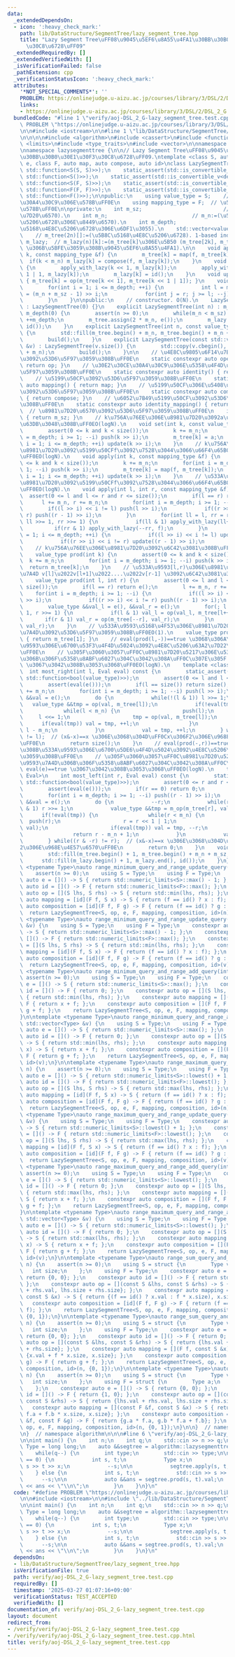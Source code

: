 ```yaml
---
data:
  _extendedDependsOn:
  - icon: ':heavy_check_mark:'
    path: lib/DataStructure/SegmentTree/lazy_segment_tree.hpp
    title: "Lazy Segment Tree\uFF08\u9045\u5EF6\u8A55\u4FA1\u30BB\u30B0\u30E1\u30F3\
      \u30C8\u6728\uFF09"
  _extendedRequiredBy: []
  _extendedVerifiedWith: []
  _isVerificationFailed: false
  _pathExtension: cpp
  _verificationStatusIcon: ':heavy_check_mark:'
  attributes:
    '*NOT_SPECIAL_COMMENTS*': ''
    PROBLEM: https://onlinejudge.u-aizu.ac.jp/courses/library/3/DSL/2/DSL_2_G
    links:
    - https://onlinejudge.u-aizu.ac.jp/courses/library/3/DSL/2/DSL_2_G
  bundledCode: "#line 1 \"verify/aoj-DSL_2_G-lazy_segment_tree.test.cpp\"\n#define\
    \ PROBLEM \"https://onlinejudge.u-aizu.ac.jp/courses/library/3/DSL/2/DSL_2_G\"\
    \n\n#include <iostream>\n\n#line 1 \"lib/DataStructure/SegmentTree/lazy_segment_tree.hpp\"\
    \n\n\n\n#include <algorithm>\n#include <cassert>\n#include <functional>\n#include\
    \ <limits>\n#include <type_traits>\n#include <vector>\n\nnamespace algorithm {\n\
    \nnamespace lazysegmenttree {\n\n// Lazy Segment Tree\uFF08\u9045\u5EF6\u8A55\u4FA1\
    \u30BB\u30B0\u30E1\u30F3\u30C8\u6728\uFF09.\ntemplate <class S, auto op, auto\
    \ e, class F, auto map, auto compose, auto id>\nclass LazySegmentTree {\n    static_assert(std::is_convertible_v<decltype(op),\
    \ std::function<S(S, S)>>);\n    static_assert(std::is_convertible_v<decltype(e),\
    \ std::function<S()>>);\n    static_assert(std::is_convertible_v<decltype(map),\
    \ std::function<S(F, S)>>);\n    static_assert(std::is_convertible_v<decltype(compose),\
    \ std::function<F(F, F)>>);\n    static_assert(std::is_convertible_v<decltype(id),\
    \ std::function<F()>>);\n\npublic:\n    using value_type = S;    // \u30E2\u30CE\
    \u30A4\u30C9\u306E\u578B\uFF0E\n    using mapping_type = F;  // \u5199\u50CF\u306E\
    \u578B\uFF0E\n\nprivate:\n    int m_sz;                          // m_sz:=(\u8981\
    \u7D20\u6570).\n    int m_n;                           // m_n:=(\u5B8C\u5168\u4E8C\
    \u5206\u6728\u306E\u8449\u6570).\n    int m_depth;                       // m_depth:=(\u5B8C\
    \u5168\u4E8C\u5206\u6728\u306E\u6DF1\u3055).\n    std::vector<value_type> m_tree;\
    \    // m_tree(2n)[]:=(\u5B8C\u5168\u4E8C\u5206\u6728). 1-based index.\n    std::vector<mapping_type>\
    \ m_lazy;  // m_lazy(n)[k]:=(m_tree[k]\u306E\u5B50 (m_tree[2k], m_tree[2k+1])\
    \ \u306B\u5BFE\u3059\u308B\u9045\u5EF6\u8A55\u4FA1).\n\n    void apply_with_lazy(int\
    \ k, const mapping_type &f) {\n        m_tree[k] = map(f, m_tree[k]);\n      \
    \  if(k < m_n) m_lazy[k] = compose(f, m_lazy[k]);\n    }\n    void push(int k)\
    \ {\n        apply_with_lazy(k << 1, m_lazy[k]);\n        apply_with_lazy(k <<\
    \ 1 | 1, m_lazy[k]);\n        m_lazy[k] = id();\n    }\n    void update(int k)\
    \ { m_tree[k] = op(m_tree[k << 1], m_tree[k << 1 | 1]); }\n    void build() {\n\
    \        for(int i = 1; i <= m_depth; ++i) {\n            int l = m_n >> i, r\
    \ = (m_n + m_sz - 1) >> i;\n            for(int j = r; j >= l; --j) update(j);\n\
    \        }\n    }\n\npublic:\n    // constructor. O(N).\n    LazySegmentTree()\
    \ : LazySegmentTree(0) {}\n    explicit LazySegmentTree(int n) : m_sz(n), m_n(1),\
    \ m_depth(0) {\n        assert(n >= 0);\n        while(m_n < m_sz) m_n <<= 1,\
    \ ++m_depth;\n        m_tree.assign(2 * m_n, e());\n        m_lazy.assign(m_n,\
    \ id());\n    }\n    explicit LazySegmentTree(int n, const value_type &a) : LazySegmentTree(n)\
    \ {\n        std::fill(m_tree.begin() + m_n, m_tree.begin() + m_n + m_sz, a);\n\
    \        build();\n    }\n    explicit LazySegmentTree(const std::vector<value_type>\
    \ &v) : LazySegmentTree(v.size()) {\n        std::copy(v.cbegin(), v.cend(), m_tree.begin()\
    \ + m_n);\n        build();\n    }\n\n    // \u4E8C\u9805\u6F14\u7B97\u95A2\u6570\
    \u3092\u53D6\u5F97\u3059\u308B\uFF0E\n    static constexpr auto operation() {\
    \ return op; }\n    // \u30E2\u30CE\u30A4\u30C9\u306E\u5358\u4F4D\u5143\u3092\u53D6\
    \u5F97\u3059\u308B\uFF0E\n    static constexpr auto identity() { return e; }\n\
    \    // \u5199\u50CF\u3092\u53D6\u5F97\u3059\u308B\uFF0E\n    static constexpr\
    \ auto mapping() { return map; }\n    // \u5199\u50CF\u306E\u5408\u6210\u95A2\u6570\
    \u3092\u53D6\u5F97\u3059\u308B\uFF0E\n    static constexpr auto composition()\
    \ { return compose; }\n    // \u6052\u7B49\u5199\u50CF\u3092\u53D6\u5F97\u3059\
    \u308B\uFF0E\n    static constexpr auto identity_mapping() { return id; }\n  \
    \  // \u8981\u7D20\u6570\u3092\u53D6\u5F97\u3059\u308B\uFF0E\n    int size() const\
    \ { return m_sz; }\n    // k\u756A\u76EE\u306E\u8981\u7D20\u3092a\u306B\u7F6E\u304D\
    \u63DB\u3048\u308B\uFF0EO(logN).\n    void set(int k, const value_type &a) {\n\
    \        assert(0 <= k and k < size());\n        k += m_n;\n        for(int i\
    \ = m_depth; i >= 1; --i) push(k >> i);\n        m_tree[k] = a;\n        for(int\
    \ i = 1; i <= m_depth; ++i) update(k >> i);\n    }\n    // k\u756A\u76EE\u306E\
    \u8981\u7D20\u3092\u5199\u50CFf\u3092\u7528\u3044\u3066\u66F4\u65B0\u3059\u308B\
    \uFF0EO(logN).\n    void apply(int k, const mapping_type &f) {\n        assert(0\
    \ <= k and k < size());\n        k += m_n;\n        for(int i = m_depth; i >=\
    \ 1; --i) push(k >> i);\n        m_tree[k] = map(f, m_tree[k]);\n        for(int\
    \ i = 1; i <= m_depth; ++i) update(k >> i);\n    }\n    // \u533A\u9593[l,r)\u306E\
    \u8981\u7D20\u3092\u5199\u50CFf\u3092\u7528\u3044\u3066\u66F4\u65B0\u3059\u308B\
    \uFF0EO(logN).\n    void apply(int l, int r, const mapping_type &f) {\n      \
    \  assert(0 <= l and l <= r and r <= size());\n        if(l == r) return;\n  \
    \      l += m_n, r += m_n;\n        for(int i = m_depth; i >= 1; --i) {\n    \
    \        if((l >> i) << i != l) push(l >> i);\n            if((r >> i) << i !=\
    \ r) push((r - 1) >> i);\n        }\n        for(int ll = l, rr = r; ll < rr;\
    \ ll >>= 1, rr >>= 1) {\n            if(ll & 1) apply_with_lazy(ll++, f);\n  \
    \          if(rr & 1) apply_with_lazy(--rr, f);\n        }\n        for(int i\
    \ = 1; i <= m_depth; ++i) {\n            if((l >> i) << i != l) update(l >> i);\n\
    \            if((r >> i) << i != r) update((r - 1) >> i);\n        }\n    }\n\
    \    // k\u756A\u76EE\u306E\u8981\u7D20\u3092\u6C42\u3081\u308B\uFF0EO(logN).\n\
    \    value_type prod(int k) {\n        assert(0 <= k and k < size());\n      \
    \  k += m_n;\n        for(int i = m_depth; i >= 1; --i) push(k >> i);\n      \
    \  return m_tree[k];\n    }\n    // \u533A\u9593[l,r)\u306E\u8981\u7D20\u306E\u7DCF\
    \u7A4D v[l]\u2022v[l+1]\u2022....\u2022v[r-1] \u3092\u6C42\u3081\u308B\uFF0EO(logN).\n\
    \    value_type prod(int l, int r) {\n        assert(0 <= l and l <= r and r <=\
    \ size());\n        if(l == r) return e();\n        l += m_n, r += m_n;\n    \
    \    for(int i = m_depth; i >= 1; --i) {\n            if((l >> i) << i != l) push(l\
    \ >> i);\n            if((r >> i) << i != r) push((r - 1) >> i);\n        }\n\
    \        value_type &&val_l = e(), &&val_r = e();\n        for(; l < r; l >>=\
    \ 1, r >>= 1) {\n            if(l & 1) val_l = op(val_l, m_tree[l++]);\n     \
    \       if(r & 1) val_r = op(m_tree[--r], val_r);\n        }\n        return op(val_l,\
    \ val_r);\n    }\n    // \u533A\u9593\u5168\u4F53\u306E\u8981\u7D20\u306E\u7DCF\
    \u7A4D\u3092\u53D6\u5F97\u3059\u308B\uFF0EO(1).\n    value_type prod_all() const\
    \ { return m_tree[1]; }\n    // eval(prod(l,-))==true \u3068\u306A\u308B\u533A\
    \u9593\u306E\u6700\u53F3\u4F4D\u5024\u3092\u4E8C\u5206\u63A2\u7D22\u3059\u308B\
    \uFF0E\n    // \u305F\u3060\u3057\uFF0C\u8981\u7D20\u5217\u306E\u533A\u9593\u7A4D\
    \u306B\u306F\u5358\u8ABF\u6027\u304C\u3042\u308A\uFF0C\u307E\u305F eval(e)==true\
    \ \u3067\u3042\u308B\u3053\u3068\uFF0EO(logN).\n    template <class Eval>\n  \
    \  int most_right(int l, Eval eval) const {\n        static_assert(std::is_convertible_v<Eval,\
    \ std::function<bool(value_type)>>);\n        assert(0 <= l and l <= size());\n\
    \        assert(eval(e()));\n        if(l == size()) return size();\n        l\
    \ += m_n;\n        for(int i = m_depth; i >= 1; --i) push(l >> i);\n        value_type\
    \ &&val = e();\n        do {\n            while(!(l & 1)) l >>= 1;\n         \
    \   value_type &&tmp = op(val, m_tree[l]);\n            if(!eval(tmp)) {\n   \
    \             while(l < m_n) {\n                    push(l);\n               \
    \     l <<= 1;\n                    tmp = op(val, m_tree[l]);\n              \
    \      if(eval(tmp)) val = tmp, ++l;\n                }\n                return\
    \ l - m_n;\n            }\n            val = tmp, ++l;\n        } while((l & -l)\
    \ != l);  // (x&-x)==x \u306E\u3068\u304D\uFF0Cx\u306F2\u306E\u968E\u4E57\u6570\
    \uFF0E\n        return size();\n    }\n    // eval(prod(-,r))==true \u3068\u306A\
    \u308B\u533A\u9593\u306E\u6700\u5DE6\u4F4D\u5024\u3092\u4E8C\u5206\u63A2\u7D22\
    \u3059\u308B\uFF0E\n    // \u305F\u3060\u3057\uFF0C\u8981\u7D20\u5217\u306E\u533A\
    \u9593\u7A4D\u306B\u306F\u5358\u8ABF\u6027\u304C\u3042\u308A\uFF0C\u307E\u305F\
    \ eval(e)==true \u3067\u3042\u308B\u3053\u3068\uFF0EO(logN).\n    template <class\
    \ Eval>\n    int most_left(int r, Eval eval) const {\n        static_assert(std::is_convertible_v<Eval,\
    \ std::function<bool(value_type)>>);\n        assert(0 <= r and r <= size());\n\
    \        assert(eval(e()));\n        if(r == 0) return 0;\n        r += m_n;\n\
    \        for(int i = m_depth; i >= 1; --i) push((r - 1) >> i);\n        value_type\
    \ &&val = e();\n        do {\n            --r;\n            while(r > 1 and r\
    \ & 1) r >>= 1;\n            value_type &&tmp = m_op(m_tree[r], val);\n      \
    \      if(!eval(tmp)) {\n                while(r < m_n) {\n                  \
    \  push(r);\n                    r = r << 1 | 1;\n                    tmp = op(m_tree[r],\
    \ val);\n                    if(eval(tmp)) val = tmp, --r;\n                }\n\
    \                return r - m_n + 1;\n            }\n            val = tmp;\n\
    \        } while((r & -r) != r);  // (x&-x)==x \u306E\u3068\u304D\uFF0Cx\u306F\
    2\u306E\u968E\u4E57\u6570\uFF0E\n        return 0;\n    }\n    void reset() {\n\
    \        std::fill(m_tree.begin() + 1, m_tree.begin() + m_n + m_sz, e());\n  \
    \      std::fill(m_lazy.begin() + 1, m_lazy.end(), id());\n    }\n};\n\ntemplate\
    \ <typename Type>\nauto range_minimum_query_and_range_update_query(int n) {\n\
    \    assert(n >= 0);\n    using S = Type;\n    using F = Type;\n    constexpr\
    \ auto e = []() -> S { return std::numeric_limits<S>::max() - 1; };\n    constexpr\
    \ auto id = []() -> F { return std::numeric_limits<F>::max(); };\n    constexpr\
    \ auto op = [](S lhs, S rhs) -> S { return std::min(lhs, rhs); };\n    constexpr\
    \ auto mapping = [id](F f, S x) -> S { return (f == id() ? x : f); };\n    constexpr\
    \ auto composition = [id](F f, F g) -> F { return (f == id() ? g : f); };\n  \
    \  return LazySegmentTree<S, op, e, F, mapping, composition, id>(n);\n}\n\ntemplate\
    \ <typename Type>\nauto range_minimum_query_and_range_update_query(const std::vector<Type>\
    \ &v) {\n    using S = Type;\n    using F = Type;\n    constexpr auto e = []()\
    \ -> S { return std::numeric_limits<S>::max() - 1; };\n    constexpr auto id =\
    \ []() -> F { return std::numeric_limits<F>::max(); };\n    constexpr auto op\
    \ = [](S lhs, S rhs) -> S { return std::min(lhs, rhs); };\n    constexpr auto\
    \ mapping = [id](F f, S x) -> F { return (f == id() ? x : f); };\n    constexpr\
    \ auto composition = [id](F f, F g) -> F { return (f == id() ? g : f); };\n  \
    \  return LazySegmentTree<S, op, e, F, mapping, composition, id>(v);\n}\n\ntemplate\
    \ <typename Type>\nauto range_minimum_query_and_range_add_query(int n) {\n   \
    \ assert(n >= 0);\n    using S = Type;\n    using F = Type;\n    constexpr auto\
    \ e = []() -> S { return std::numeric_limits<S>::max(); };\n    constexpr auto\
    \ id = []() -> F { return 0; };\n    constexpr auto op = [](S lhs, S rhs) -> S\
    \ { return std::min(lhs, rhs); };\n    constexpr auto mapping = [](F f, S x) ->\
    \ F { return x + f; };\n    constexpr auto composition = [](F f, F g) -> F { return\
    \ g + f; };\n    return LazySegmentTree<S, op, e, F, mapping, composition, id>(n);\n\
    }\n\ntemplate <typename Type>\nauto range_minimum_query_and_range_add_query(const\
    \ std::vector<Type> &v) {\n    using S = Type;\n    using F = Type;\n    constexpr\
    \ auto e = []() -> S { return std::numeric_limits<S>::max(); };\n    constexpr\
    \ auto id = []() -> F { return 0; };\n    constexpr auto op = [](S lhs, S rhs)\
    \ -> S { return std::min(lhs, rhs); };\n    constexpr auto mapping = [](F f, S\
    \ x) -> S { return x + f; };\n    constexpr auto composition = [](F f, F g) ->\
    \ F { return g + f; };\n    return LazySegmentTree<S, op, e, F, mapping, composition,\
    \ id>(v);\n}\n\ntemplate <typename Type>\nauto range_maximum_query_and_range_update_query(int\
    \ n) {\n    assert(n >= 0);\n    using S = Type;\n    using F = Type;\n    constexpr\
    \ auto e = []() -> S { return std::numeric_limits<S>::lowest() + 1; };\n    constexpr\
    \ auto id = []() -> F { return std::numeric_limits<F>::lowest(); };\n    constexpr\
    \ auto op = [](S lhs, S rhs) -> S { return std::max(lhs, rhs); };\n    constexpr\
    \ auto mapping = [id](F f, S x) -> S { return (f == id() ? x : f); };\n    constexpr\
    \ auto composition = [id](F f, F g) -> F { return (f == id() ? g : f); };\n  \
    \  return LazySegmentTree<S, op, e, F, mapping, composition, id>(n);\n}\n\ntemplate\
    \ <typename Type>\nauto range_maximum_query_and_range_update_query(const std::vector<Type>\
    \ &v) {\n    using S = Type;\n    using F = Type;\n    constexpr auto e = []()\
    \ -> S { return std::numeric_limits<S>::lowest() + 1; };\n    constexpr auto id\
    \ = []() -> F { return std::numeric_limits<F>::lowest(); };\n    constexpr auto\
    \ op = [](S lhs, S rhs) -> S { return std::max(lhs, rhs); };\n    constexpr auto\
    \ mapping = [id](F f, S x) -> S { return (f == id() ? x : f); };\n    constexpr\
    \ auto composition = [id](F f, F g) -> F { return (f == id() ? g : f); };\n  \
    \  return LazySegmentTree<S, op, e, F, mapping, composition, id>(v);\n}\n\ntemplate\
    \ <typename Type>\nauto range_maximum_query_and_range_add_query(int n) {\n   \
    \ assert(n >= 0);\n    using S = Type;\n    using F = Type;\n    constexpr auto\
    \ e = []() -> S { return std::numeric_limits<S>::lowest(); };\n    constexpr auto\
    \ id = []() -> F { return 0; };\n    constexpr auto op = [](S lhs, S rhs) -> S\
    \ { return std::max(lhs, rhs); };\n    constexpr auto mapping = [](F f, S x) ->\
    \ S { return x + f; };\n    constexpr auto composition = [](F f, F g) -> F { return\
    \ g + f; };\n    return LazySegmentTree<S, op, e, F, mapping, composition, id>(n);\n\
    }\n\ntemplate <typename Type>\nauto range_maximum_query_and_range_add_query(const\
    \ std::vector<Type> &v) {\n    using S = Type;\n    using F = Type;\n    constexpr\
    \ auto e = []() -> S { return std::numeric_limits<S>::lowest(); };\n    constexpr\
    \ auto id = []() -> F { return 0; };\n    constexpr auto op = [](S lhs, S rhs)\
    \ -> S { return std::max(lhs, rhs); };\n    constexpr auto mapping = [](F f, S\
    \ x) -> S { return x + f; };\n    constexpr auto composition = [](F f, F g) ->\
    \ F { return g + f; };\n    return LazySegmentTree<S, op, e, F, mapping, composition,\
    \ id>(v);\n}\n\ntemplate <typename Type>\nauto range_sum_query_and_range_update_query(int\
    \ n) {\n    assert(n >= 0);\n    using S = struct {\n        Type val;\n     \
    \   int size;\n    };\n    using F = Type;\n    constexpr auto e = []() -> S {\
    \ return {0, 0}; };\n    constexpr auto id = []() -> F { return std::numeric_limits<F>::max();\
    \ };\n    constexpr auto op = [](const S &lhs, const S &rhs) -> S { return {lhs.val\
    \ + rhs.val, lhs.size + rhs.size}; };\n    constexpr auto mapping = [id](F f,\
    \ const S &x) -> S { return {(f == id() ? x.val : f * x.size), x.size}; };\n \
    \   constexpr auto composition = [id](F f, F g) -> F { return (f == id() ? g :\
    \ f); };\n    return LazySegmentTree<S, op, e, F, mapping, composition, id>(n,\
    \ {0, 1});\n}\n\ntemplate <typename Type>\nauto range_sum_query_and_range_add_query(int\
    \ n) {\n    assert(n >= 0);\n    using S = struct {\n        Type val;\n     \
    \   int size;\n    };\n    using F = Type;\n    constexpr auto e = []() -> S {\
    \ return {0, 0}; };\n    constexpr auto id = []() -> F { return 0; };\n    constexpr\
    \ auto op = [](const S &lhs, const S &rhs) -> S { return {lhs.val + rhs.val, lhs.size\
    \ + rhs.size}; };\n    constexpr auto mapping = [](F f, const S &x) -> S { return\
    \ {x.val + f * x.size, x.size}; };\n    constexpr auto composition = [](F f, F\
    \ g) -> F { return g + f; };\n    return LazySegmentTree<S, op, e, F, mapping,\
    \ composition, id>(n, {0, 1});\n}\n\ntemplate <typename Type>\nauto range_sum_query_and_range_affine_query(int\
    \ n) {\n    assert(n >= 0);\n    using S = struct {\n        Type val;\n     \
    \   int size;\n    };\n    using F = struct {\n        Type a;\n        Type b;\n\
    \    };\n    constexpr auto e = []() -> S { return {0, 0}; };\n    constexpr auto\
    \ id = []() -> F { return {1, 0}; };\n    constexpr auto op = [](const S &lhs,\
    \ const S &rhs) -> S { return {lhs.val + rhs.val, lhs.size + rhs.size}; };\n \
    \   constexpr auto mapping = [](const F &f, const S &x) -> S { return {x.val *\
    \ f.a + f.b * x.size, x.size}; };\n    constexpr auto composition = [](const F\
    \ &f, const F &g) -> F { return {g.a * f.a, g.b * f.a + f.b}; };\n    return LazySegmentTree<S,\
    \ op, e, F, mapping, composition, id>(n, {0, 1});\n}\n\n}  // namespace lazysegmenttree\n\
    \n}  // namespace algorithm\n\n\n#line 6 \"verify/aoj-DSL_2_G-lazy_segment_tree.test.cpp\"\
    \n\nint main() {\n    int n;\n    int q;\n    std::cin >> n >> q;\n\n    using\
    \ Type = long long;\n    auto &&segtree = algorithm::lazysegmenttree::range_sum_query_and_range_add_query<Type>(n);\n\
    \    while(q--) {\n        int type;\n        std::cin >> type;\n\n        if(type\
    \ == 0) {\n            int s, t;\n            Type x;\n            std::cin >>\
    \ s >> t >> x;\n            --s;\n\n            segtree.apply(s, t, x);\n    \
    \    } else {\n            int s, t;\n            std::cin >> s >> t;\n      \
    \      --s;\n\n            auto &&ans = segtree.prod(s, t).val;\n            std::cout\
    \ << ans << \"\\n\";\n        }\n    }\n}\n"
  code: "#define PROBLEM \"https://onlinejudge.u-aizu.ac.jp/courses/library/3/DSL/2/DSL_2_G\"\
    \n\n#include <iostream>\n\n#include \"../lib/DataStructure/SegmentTree/lazy_segment_tree.hpp\"\
    \n\nint main() {\n    int n;\n    int q;\n    std::cin >> n >> q;\n\n    using\
    \ Type = long long;\n    auto &&segtree = algorithm::lazysegmenttree::range_sum_query_and_range_add_query<Type>(n);\n\
    \    while(q--) {\n        int type;\n        std::cin >> type;\n\n        if(type\
    \ == 0) {\n            int s, t;\n            Type x;\n            std::cin >>\
    \ s >> t >> x;\n            --s;\n\n            segtree.apply(s, t, x);\n    \
    \    } else {\n            int s, t;\n            std::cin >> s >> t;\n      \
    \      --s;\n\n            auto &&ans = segtree.prod(s, t).val;\n            std::cout\
    \ << ans << \"\\n\";\n        }\n    }\n}\n"
  dependsOn:
  - lib/DataStructure/SegmentTree/lazy_segment_tree.hpp
  isVerificationFile: true
  path: verify/aoj-DSL_2_G-lazy_segment_tree.test.cpp
  requiredBy: []
  timestamp: '2025-03-27 01:07:16+09:00'
  verificationStatus: TEST_ACCEPTED
  verifiedWith: []
documentation_of: verify/aoj-DSL_2_G-lazy_segment_tree.test.cpp
layout: document
redirect_from:
- /verify/verify/aoj-DSL_2_G-lazy_segment_tree.test.cpp
- /verify/verify/aoj-DSL_2_G-lazy_segment_tree.test.cpp.html
title: verify/aoj-DSL_2_G-lazy_segment_tree.test.cpp
---
```

